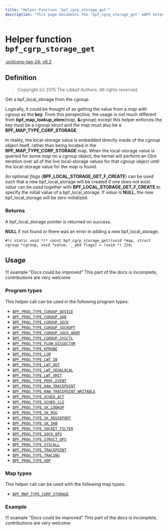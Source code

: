 ```yaml
---
title: "Helper Function 'bpf_cgrp_storage_get'"
description: "This page documents the 'bpf_cgrp_storage_get' eBPF helper function, including its definition, usage, program types that can use it, and examples."
---
```

# Helper function `bpf_cgrp_storage_get`

<!-- [FEATURE_TAG](bpf_cgrp_storage_get) -->
[:octicons-tag-24: v6.2](https://github.com/torvalds/linux/commit/c4bcfb38a95edb1021a53f2d0356a78120ecfbe4)
<!-- [/FEATURE_TAG] -->

## Definition

> Copyright (c) 2015 The Libbpf Authors. All rights reserved.


<!-- [HELPER_FUNC_DEF] -->
Get a bpf_local_storage from the _cgroup_.

Logically, it could be thought of as getting the value from a _map_ with _cgroup_ as the **key**.  From this perspective,  the usage is not much different from **bpf_map_lookup_elem**(_map_, **&**_cgroup_) except this helper enforces the key must be a cgroup struct and the map must also be a **BPF_MAP_TYPE_CGRP_STORAGE**.

In reality, the local-storage value is embedded directly inside of the _cgroup_ object itself, rather than being located in the **BPF_MAP_TYPE_CGRP_STORAGE** map. When the local-storage value is queried for some _map_ on a _cgroup_ object, the kernel will perform an O(n) iteration over all of the live local-storage values for that _cgroup_ object until the local-storage value for the _map_ is found.

An optional _flags_ (**BPF_LOCAL_STORAGE_GET_F_CREATE**) can be used such that a new bpf_local_storage will be created if one does not exist.  _value_ can be used together with **BPF_LOCAL_STORAGE_GET_F_CREATE** to specify the initial value of a bpf_local_storage.  If _value_ is **NULL**, the new bpf_local_storage will be zero initialized.

### Returns

A bpf_local_storage pointer is returned on success.

**NULL** if not found or there was an error in adding a new bpf_local_storage.

`#!c static void *(* const bpf_cgrp_storage_get)(void *map, struct cgroup *cgroup, void *value, __u64 flags) = (void *) 210;`
<!-- [/HELPER_FUNC_DEF] -->

## Usage

!!! example "Docs could be improved"
    This part of the docs is incomplete, contributions are very welcome

### Program types

This helper call can be used in the following program types:

<!-- DO NOT EDIT MANUALLY -->
<!-- [HELPER_FUNC_PROG_REF] -->
 * [`BPF_PROG_TYPE_CGROUP_DEVICE`](../program-type/BPF_PROG_TYPE_CGROUP_DEVICE.md)
 * [`BPF_PROG_TYPE_CGROUP_SKB`](../program-type/BPF_PROG_TYPE_CGROUP_SKB.md)
 * [`BPF_PROG_TYPE_CGROUP_SOCK`](../program-type/BPF_PROG_TYPE_CGROUP_SOCK.md)
 * [`BPF_PROG_TYPE_CGROUP_SOCKOPT`](../program-type/BPF_PROG_TYPE_CGROUP_SOCKOPT.md)
 * [`BPF_PROG_TYPE_CGROUP_SOCK_ADDR`](../program-type/BPF_PROG_TYPE_CGROUP_SOCK_ADDR.md)
 * [`BPF_PROG_TYPE_CGROUP_SYSCTL`](../program-type/BPF_PROG_TYPE_CGROUP_SYSCTL.md)
 * [`BPF_PROG_TYPE_FLOW_DISSECTOR`](../program-type/BPF_PROG_TYPE_FLOW_DISSECTOR.md)
 * [`BPF_PROG_TYPE_KPROBE`](../program-type/BPF_PROG_TYPE_KPROBE.md)
 * [`BPF_PROG_TYPE_LSM`](../program-type/BPF_PROG_TYPE_LSM.md)
 * [`BPF_PROG_TYPE_LWT_IN`](../program-type/BPF_PROG_TYPE_LWT_IN.md)
 * [`BPF_PROG_TYPE_LWT_OUT`](../program-type/BPF_PROG_TYPE_LWT_OUT.md)
 * [`BPF_PROG_TYPE_LWT_SEG6LOCAL`](../program-type/BPF_PROG_TYPE_LWT_SEG6LOCAL.md)
 * [`BPF_PROG_TYPE_LWT_XMIT`](../program-type/BPF_PROG_TYPE_LWT_XMIT.md)
 * [`BPF_PROG_TYPE_PERF_EVENT`](../program-type/BPF_PROG_TYPE_PERF_EVENT.md)
 * [`BPF_PROG_TYPE_RAW_TRACEPOINT`](../program-type/BPF_PROG_TYPE_RAW_TRACEPOINT.md)
 * [`BPF_PROG_TYPE_RAW_TRACEPOINT_WRITABLE`](../program-type/BPF_PROG_TYPE_RAW_TRACEPOINT_WRITABLE.md)
 * [`BPF_PROG_TYPE_SCHED_ACT`](../program-type/BPF_PROG_TYPE_SCHED_ACT.md)
 * [`BPF_PROG_TYPE_SCHED_CLS`](../program-type/BPF_PROG_TYPE_SCHED_CLS.md)
 * [`BPF_PROG_TYPE_SK_LOOKUP`](../program-type/BPF_PROG_TYPE_SK_LOOKUP.md)
 * [`BPF_PROG_TYPE_SK_MSG`](../program-type/BPF_PROG_TYPE_SK_MSG.md)
 * [`BPF_PROG_TYPE_SK_REUSEPORT`](../program-type/BPF_PROG_TYPE_SK_REUSEPORT.md)
 * [`BPF_PROG_TYPE_SK_SKB`](../program-type/BPF_PROG_TYPE_SK_SKB.md)
 * [`BPF_PROG_TYPE_SOCKET_FILTER`](../program-type/BPF_PROG_TYPE_SOCKET_FILTER.md)
 * [`BPF_PROG_TYPE_SOCK_OPS`](../program-type/BPF_PROG_TYPE_SOCK_OPS.md)
 * [`BPF_PROG_TYPE_STRUCT_OPS`](../program-type/BPF_PROG_TYPE_STRUCT_OPS.md)
 * [`BPF_PROG_TYPE_SYSCALL`](../program-type/BPF_PROG_TYPE_SYSCALL.md)
 * [`BPF_PROG_TYPE_TRACEPOINT`](../program-type/BPF_PROG_TYPE_TRACEPOINT.md)
 * [`BPF_PROG_TYPE_TRACING`](../program-type/BPF_PROG_TYPE_TRACING.md)
 * [`BPF_PROG_TYPE_XDP`](../program-type/BPF_PROG_TYPE_XDP.md)
<!-- [/HELPER_FUNC_PROG_REF] -->

### Map types

This helper call can be used with the following map types:

<!-- DO NOT EDIT MANUALLY -->
<!-- [HELPER_FUNC_MAP_REF] -->
 * [`BPF_MAP_TYPE_CGRP_STORAGE`](../map-type/BPF_MAP_TYPE_CGRP_STORAGE.md)
<!-- [/HELPER_FUNC_MAP_REF] -->

### Example

!!! example "Docs could be improved"
    This part of the docs is incomplete, contributions are very welcome
